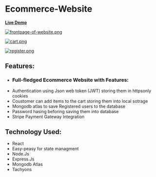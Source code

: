 # Ecommerce-Website
**[Live Demo](https://ecommerce-charanpreet.netlify.app/)**<br>

[![frontpage-of-website.png](https://i.postimg.cc/gjnDGSrQ/frontpage-of-website.png)](https://postimg.cc/MfJRDY7m)

[![cart.png](https://i.postimg.cc/L6mLS40f/cart.png)](https://postimg.cc/G9SHJRRh)

[![register.png](https://i.postimg.cc/3xgsvBFz/register.png)](https://postimg.cc/21S9pnJx)

## Features:
* ### Full-fledged Ecommerce Website with Features:
* Authentication using Json web token (JWT) storing them in httpsonly cookies 
* Coustomer can add items to the cart storing them into local sotrage 
* Mongodb atlas to save Registered users to the database
* Password hasing beforing saving them into database
* Stripe Payment Gateway Integration

## Technology Used: 
* React 
* Easy-peasy for state managment
* Node.Js
* Express.Js
* Mongodb Atlas
* Tachyons

